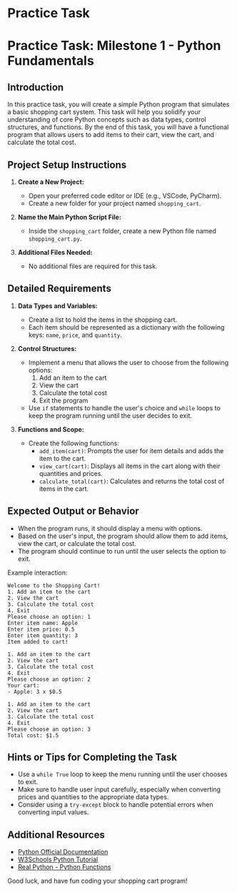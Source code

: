 # Practice Task

# Practice Task: Milestone 1 - Python Fundamentals

## Introduction
In this practice task, you will create a simple Python program that simulates a basic shopping cart system. This task will help you solidify your understanding of core Python concepts such as data types, control structures, and functions. By the end of this task, you will have a functional program that allows users to add items to their cart, view the cart, and calculate the total cost.

## Project Setup Instructions

1. **Create a New Project:**
   - Open your preferred code editor or IDE (e.g., VSCode, PyCharm).
   - Create a new folder for your project named `shopping_cart`.

2. **Name the Main Python Script File:**
   - Inside the `shopping_cart` folder, create a new Python file named `shopping_cart.py`.

3. **Additional Files Needed:**
   - No additional files are required for this task.

## Detailed Requirements

1. **Data Types and Variables:**
   - Create a list to hold the items in the shopping cart.
   - Each item should be represented as a dictionary with the following keys: `name`, `price`, and `quantity`.

2. **Control Structures:**
   - Implement a menu that allows the user to choose from the following options:
     1. Add an item to the cart
     2. View the cart
     3. Calculate the total cost
     4. Exit the program
   - Use `if` statements to handle the user's choice and `while` loops to keep the program running until the user decides to exit.

3. **Functions and Scope:**
   - Create the following functions:
     - `add_item(cart)`: Prompts the user for item details and adds the item to the cart.
     - `view_cart(cart)`: Displays all items in the cart along with their quantities and prices.
     - `calculate_total(cart)`: Calculates and returns the total cost of items in the cart.

## Expected Output or Behavior

- When the program runs, it should display a menu with options.
- Based on the user's input, the program should allow them to add items, view the cart, or calculate the total cost.
- The program should continue to run until the user selects the option to exit.

Example interaction:
```
Welcome to the Shopping Cart!
1. Add an item to the cart
2. View the cart
3. Calculate the total cost
4. Exit
Please choose an option: 1
Enter item name: Apple
Enter item price: 0.5
Enter item quantity: 3
Item added to cart!

1. Add an item to the cart
2. View the cart
3. Calculate the total cost
4. Exit
Please choose an option: 2
Your cart:
- Apple: 3 x $0.5

1. Add an item to the cart
2. View the cart
3. Calculate the total cost
4. Exit
Please choose an option: 3
Total cost: $1.5
```

## Hints or Tips for Completing the Task

- Use a `while True` loop to keep the menu running until the user chooses to exit.
- Make sure to handle user input carefully, especially when converting prices and quantities to the appropriate data types.
- Consider using a `try-except` block to handle potential errors when converting input values.

## Additional Resources

- [Python Official Documentation](https://docs.python.org/3/)
- [W3Schools Python Tutorial](https://www.w3schools.com/python/)
- [Real Python - Python Functions](https://realpython.com/defining-functions-in-python/)

Good luck, and have fun coding your shopping cart program!